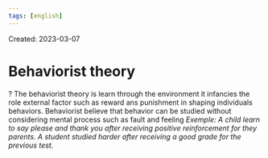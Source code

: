 ```yaml
---
tags: [english] 
---
```

Created: 2023-03-07

# Behaviorist theory
?
The behaviorist theory is learn through the environment it infancies the role external factor such as reward ans punishment in shaping individuals behaviors. Behaviorist believe that behavior can be studied without considering mental process such as fault and feeling 
*Exemple: A child learn to say please and thank you after receiving positive reinforcement for they parents. A student studied harder after receiving a good grade for the previous test.*
<!--SR:!2023-03-27,5,230-->